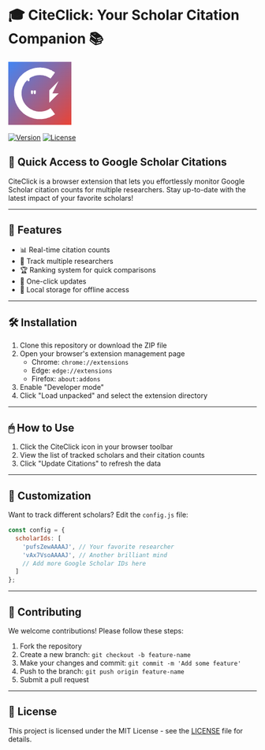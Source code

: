# 🎓 CiteClick: Your Scholar Citation Companion 📚

![CiteClick Logo](icon128.png)

[![Version](https://img.shields.io/badge/version-1.0-blue.svg)](https://github.com/yourusername/citeclick)
[![License](https://img.shields.io/badge/license-MIT-green.svg)](https://opensource.org/licenses/MIT)

## 🚀 Quick Access to Google Scholar Citations

CiteClick is a browser extension that lets you effortlessly monitor Google Scholar citation counts for multiple researchers. Stay up-to-date with the latest impact of your favorite scholars!

---

## 🌟 Features

- 📊 Real-time citation counts
- 👥 Track multiple researchers
- 🏆 Ranking system for quick comparisons
- 🔄 One-click updates
- 💾 Local storage for offline access

---

## 🛠 Installation

1. Clone this repository or download the ZIP file
2. Open your browser's extension management page
   - Chrome: `chrome://extensions`
   - Edge: `edge://extensions`
   - Firefox: `about:addons`
3. Enable "Developer mode"
4. Click "Load unpacked" and select the extension directory

---

## 🖱 How to Use

1. Click the CiteClick icon in your browser toolbar
2. View the list of tracked scholars and their citation counts
3. Click "Update Citations" to refresh the data

---

## 🎨 Customization

Want to track different scholars? Edit the `config.js` file:

```javascript
const config = {
  scholarIds: [
    'pufsZewAAAAJ', // Your favorite researcher
    'vAx7VsoAAAAJ', // Another brilliant mind
    // Add more Google Scholar IDs here
  ]
};
```

---

## 🤝 Contributing

We welcome contributions! Please follow these steps:

1. Fork the repository
2. Create a new branch: `git checkout -b feature-name`
3. Make your changes and commit: `git commit -m 'Add some feature'`
4. Push to the branch: `git push origin feature-name`
5. Submit a pull request

---

## 📜 License

This project is licensed under the MIT License - see the [LICENSE](LICENSE) file for details.
